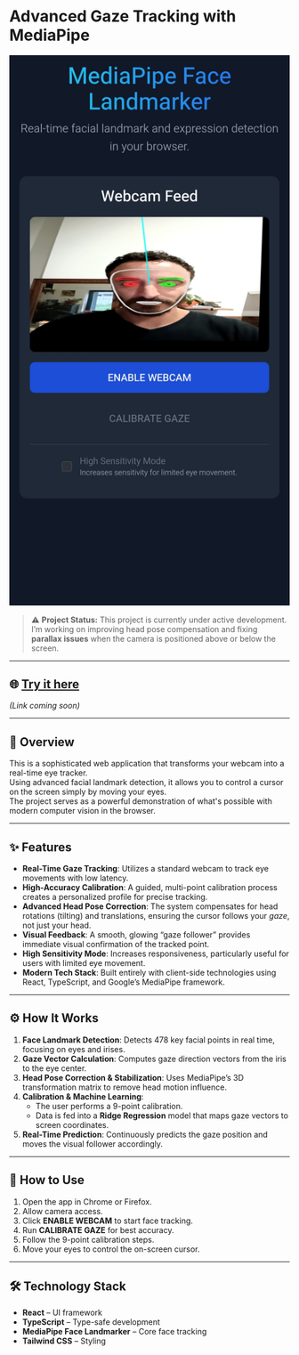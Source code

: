 # Advanced Gaze Tracking with MediaPipe

![App Screenshot](./screenshot.jpg)

> ⚠️ **Project Status:** This project is currently under active development.  
> I’m working on improving head pose compensation and fixing **parallax issues** when the camera is positioned above or below the screen.

---

## 🌐 [Try it here](https://your-demo-url-here.com)
*(Link coming soon)*

---

## 🧠 Overview

This is a sophisticated web application that transforms your webcam into a real-time eye tracker.  
Using advanced facial landmark detection, it allows you to control a cursor on the screen simply by moving your eyes.  
The project serves as a powerful demonstration of what's possible with modern computer vision in the browser.

---

## ✨ Features

- **Real-Time Gaze Tracking**: Utilizes a standard webcam to track eye movements with low latency.  
- **High-Accuracy Calibration**: A guided, multi-point calibration process creates a personalized profile for precise tracking.  
- **Advanced Head Pose Correction**: The system compensates for head rotations (tilting) and translations, ensuring the cursor follows your *gaze*, not just your head.  
- **Visual Feedback**: A smooth, glowing “gaze follower” provides immediate visual confirmation of the tracked point.  
- **High Sensitivity Mode**: Increases responsiveness, particularly useful for users with limited eye movement.  
- **Modern Tech Stack**: Built entirely with client-side technologies using React, TypeScript, and Google’s MediaPipe framework.  

---

## ⚙️ How It Works

1. **Face Landmark Detection**: Detects 478 key facial points in real time, focusing on eyes and irises.  
2. **Gaze Vector Calculation**: Computes gaze direction vectors from the iris to the eye center.  
3. **Head Pose Correction & Stabilization**: Uses MediaPipe’s 3D transformation matrix to remove head motion influence.  
4. **Calibration & Machine Learning**:
   - The user performs a 9-point calibration.
   - Data is fed into a **Ridge Regression** model that maps gaze vectors to screen coordinates.  
5. **Real-Time Prediction**: Continuously predicts the gaze position and moves the visual follower accordingly.

---

## 🚀 How to Use

1. Open the app in Chrome or Firefox.  
2. Allow camera access.  
3. Click **ENABLE WEBCAM** to start face tracking.  
4. Run **CALIBRATE GAZE** for best accuracy.  
5. Follow the 9-point calibration steps.  
6. Move your eyes to control the on-screen cursor.  

---

## 🛠️ Technology Stack

- **React** – UI framework  
- **TypeScript** – Type-safe development  
- **MediaPipe Face Landmarker** – Core face tracking  
- **Tailwind CSS** – Styling